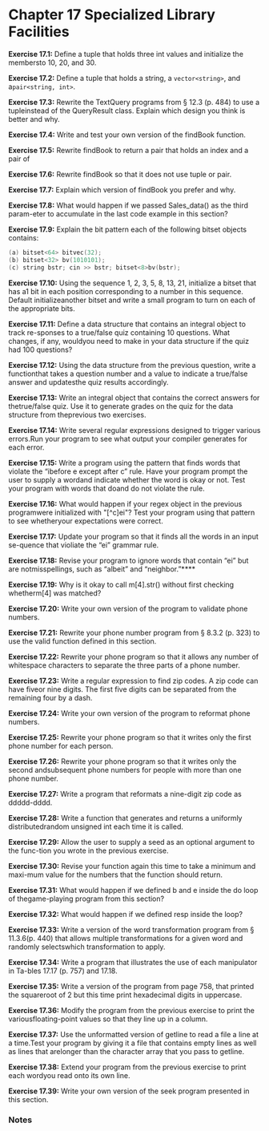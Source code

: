 # Chapter 17 Specialized Library Facilities

**Exercise 17.1:** Define a tuple that holds three int values and initialize the membersto 10, 20, and 30.

**Exercise 17.2:** Define a tuple that holds a string, a `vector<string>`, and a`pair<string, int>`.

**Exercise 17.3:** Rewrite the TextQuery programs from § 12.3 (p. 484) to use a tupleinstead of the QueryResult class. Explain which design you think is better and why.

**Exercise 17.4:** Write and test your own version of the findBook function.

**Exercise 17.5:** Rewrite findBook to return a pair that holds an index and a pair of

**Exercise 17.6:** Rewrite findBook so that it does not use tuple or pair.

**Exercise 17.7:** Explain which version of findBook you prefer and why.

**Exercise 17.8:** What would happen if we passed Sales_data() as the third param-eter to accumulate in the last code example in this section?

**Exercise 17.9:** Explain the bit pattern each of the following bitset objects contains:

```c++
(a) bitset<64> bitvec(32);
(b) bitset<32> bv(1010101);
(c) string bstr; cin >> bstr; bitset<8>bv(bstr);
```

**Exercise 17.10:** Using the sequence 1, 2, 3, 5, 8, 13, 21, initialize a bitset that has a1 bit in each position corresponding to a number in this sequence. Default initializeanother bitset and write a small program to turn on each of the appropriate bits.

**Exercise 17.11:** Define a data structure that contains an integral object to track re-sponses to a true/false quiz containing 10 questions. What changes, if any, wouldyou need to make in your data structure if the quiz had 100 questions?

**Exercise 17.12:** Using the data structure from the previous question, write a functionthat takes a question number and a value to indicate a true/false answer and updatesthe quiz results accordingly.

**Exercise 17.13:** Write an integral object that contains the correct answers for thetrue/false quiz. Use it to generate grades on the quiz for the data structure from theprevious two exercises.

**Exercise 17.14:** Write several regular expressions designed to trigger various errors.Run your program to see what output your compiler generates for each error.

**Exercise 17.15:** Write a program using the pattern that finds words that violate the “ibefore e except after c” rule. Have your program prompt the user to supply a wordand indicate whether the word is okay or not. Test your program with words that doand do not violate the rule.

**Exercise 17.16:** What would happen if your regex object in the previous programwere initialized with "[^c]ei"? Test your program using that pattern to see whetheryour expectations were correct.

**Exercise 17.17:** Update your program so that it finds all the words in an input se-quence that violiate the “ei” grammar rule.

**Exercise 17.18:** Revise your program to ignore words that contain “ei” but are notmisspellings, such as “albeit” and “neighbor.”****

**Exercise 17.19:** Why is it okay to call m[4].str() without first checking whetherm[4] was matched?

**Exercise 17.20:** Write your own version of the program to validate phone numbers.

**Exercise 17.21:** Rewrite your phone number program from § 8.3.2 (p. 323) to use the valid function defined in this section.

**Exercise 17.22:** Rewrite your phone program so that it allows any number of whitespace characters to separate the three parts of a phone number.

**Exercise 17.23:** Write a regular expression to find zip codes. A zip code can have fiveor nine digits. The first five digits can be separated from the remaining four by a dash.

**Exercise 17.24:** Write your own version of the program to reformat phone numbers.

**Exercise 17.25:** Rewrite your phone program so that it writes only the first phone number for each person.

**Exercise 17.26:** Rewrite your phone program so that it writes only the second andsubsequent phone numbers for people with more than one phone number.

**Exercise 17.27:** Write a program that reformats a nine-digit zip code as ddddd-dddd.

**Exercise 17.28:** Write a function that generates and returns a uniformly distributedrandom unsigned int each time it is called.

**Exercise 17.29:** Allow the user to supply a seed as an optional argument to the func-tion you wrote in the previous exercise.

**Exercise 17.30:** Revise your function again this time to take a minimum and maxi-mum value for the numbers that the function should return.

**Exercise 17.31:** What would happen if we defined b and e inside the do loop of thegame-playing program from this section?

**Exercise 17.32:** What would happen if we defined resp inside the loop?

**Exercise 17.33:** Write a version of the word transformation program from § 11.3.6(p. 440) that allows multiple transformations for a given word and randomly selectswhich transformation to apply.

**Exercise 17.34:** Write a program that illustrates the use of each manipulator in Ta-bles 17.17 (p. 757) and 17.18.

**Exercise 17.35:** Write a version of the program from page 758, that printed the squareroot of 2 but this time print hexadecimal digits in uppercase.

**Exercise 17.36:** Modify the program from the previous exercise to print the variousfloating-point values so that they line up in a column.

**Exercise 17.37:** Use the unformatted version of getline to read a file a line at a time.Test your program by giving it a file that contains empty lines as well as lines that arelonger than the character array that you pass to getline.

**Exercise 17.38:** Extend your program from the previous exercise to print each wordyou read onto its own line.

**Exercise 17.39:** Write your own version of the seek program presented in this section.

### Notes

